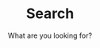 ---
layout: search
title: Search
permalink: /search/
subtitle: "What are you looking for?"
feature-img: "static/img/search-map.jpeg"
icon: "fa-search"
---